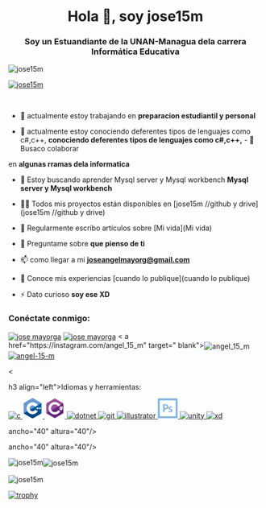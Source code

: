 <h1 align="center">Hola 👋, soy jose15m</h1>
<h3 align="center">Soy un Estuandiante de la UNAN-Managua dela carrera Informática Educativa</h3>

<p align="left" > <img src="https://komarev.com/ghpvc/?username=jose15m&label=Profile%20views&color=0e75b6&style=flat" alt="jose15m" /> </p>

<p align="left"> <a href="https://github.com/ryo-ma/github-profile-trofeo"><img src="https://github-perfil-trofeo.vercel.app/?username=jose15m" alt="jose15m " /></a> </p>

<p align="left"> <a href="https://twitter.com/" target="blank"><img src="https://img. escudos.io/twitter/follow/?logo=twitter&style=for-the-badge" alt="" /></a> </p>

- 🔭 actualmente estoy trabajando en **preparacion estudiantil y personal**

- 🌱 actualmente estoy conociendo deferentes tipos de lenguajes como c#,c++, **conociendo deferentes tipos de lenguajes como c#,c++,** - 👯 Busaco colaborar

en **algunas rramas dela informatica**

- 🤝 Estoy buscando aprender Mysql server y Mysql workbench **Mysql server y Mysql workbench**

- 👨‍💻 Todos mis proyectos están disponibles en [jose15m //github y drive](jose15m //github y drive)

- 📝 Regularmente escribo artículos sobre [Mi vida](Mi vida)

- 💬 Preguntame sobre **que pienso de ti**

- 📫 como llegar a mi **joseangelmayorg@gmail.com**

- 📄 Conoce mis experiencias [cuando lo publique](cuando lo publique)

- ⚡ Dato curioso **soy ese XD**

<h3 align="left">Conéctate conmigo:</h3>
<p align="left">
<a href="https://linkedin.com/in/jose mayorga" target="blank"><img align="center" src="https://raw.githubusercontent.com/rahuldkjain/github-profile- readme-generator/master/src/images/icons/Social/linked-in-alt.svg" alt="jose mayorga" height="30" width="40" /></a> <a href="
https ://fb.com/jose mayorga" target="blank"><img align="center" src="https://raw.githubusercontent.com/rahuldkjain/github-profile-readme-generator/master/src/ images/icons/Social/facebook.svg" alt="jose mayorga" height="30" width="40" /></a> <
a href="https://instagram.com/angel_15_m" target=" blank"><img align="center" src="https://raw.githubusercontent.com/rahuldkjain/github-profile-readme-generator/master/src/images/icons/Social/instagram.svg" alt="angel_15_m" height="30" width="40" /></a>
<a href="https://discord.gg/angel-15-m" target="blank"><img align="center" src="https://raw.githubusercontent.com/rahuldkjain/github-profile -readme-generator/master/src/images/icons/Social/discord.svg" alt="angel-15-m" height="30" width="40" /></a> </p>
<

h3 align="left">Idiomas y herramientas:</h3>
<p align="left"> <a href="https://www.cprogramming.com/" target="_blank" rel="noreferrer"> <img src="https://raw.githubusercontent.com/ devicons/devicon/master/icons/c/c-original.svg" alt="c" width="40" height="40"/> </a> <a href="https://www.w3schools. com/cpp/" target="_blank" rel="noreferrer"> <img src="https://raw.githubusercontent.com/devicons/devicon/master/icons/cplusplus/cplusplus-original.svg" alt=" cplusplus" width="40" height="40"/> </a> <a href="https://www.w3schools.com/cs/" target="_blank" rel="noreferrer"> <img src ="https://raw.githubusercontent.com/devicons/devicon/master/icons/csharp/csharp-original.svg" alt="csharp" width="40" height="40"/> </a> <a href ="https://dotnet.microsoft.com/" target="_blank" rel="noreferrer"> <img src="https://raw.githubusercontent.com/devicons/devicon/master/icons/dot-net /dot-net-original-wordmark.svg" alt="dotnet" width="40" height="40"/> </a> <a href="https://git-scm.com/" target= "_blank" rel="noreferrer"> <img src="https://www.vectorlogo.zone/logos/git-scm/git-scm-icon.svg" alt="git" width="40" height= "40"/> </a><a href="https://www.adobe.com/in/products/illustrator.html" target="_blank" rel="noreferrer"> <img src="https://www.vectorlogo.zone/logos /adobe_illustrator/adobe_illustrator-icon.svg" alt="illustrator" width="40" height="40"/> </a> <a href="https://www.photoshop.com/en" target=" _blank" rel="noreferrer"> <img src="https://raw.githubusercontent.com/devicons/devicon/master/icons/photoshop/photoshop-line.svg" alt="photoshop" width="40" height ="40"/> </a> <a href="https://unity.com/" target="_blank" rel="noreferrer"> <img src="https://www.vectorlogo.zone/logos/unity3d/unity3d-icon.svg" alt="unity" width="40" height="40"/> </a> <a href="https://www. adobe.com/products/xd.html" target="_blank" rel="noreferrer"> <img src="https://cdn.worldvectorlogo.com/logos/adobe-xd.svg" alt="xd" ancho ="40" altura="40"/> </a> </p>ancho="40" altura="40"/> </a> </p>ancho="40" altura="40"/> </a> </p>

<p><img align="left" src="https://github-readme-stats.vercel.app/api/top-langs?username=jose15m&show_icons=true&locale=en&layout=compact" alt="jose15m" /> </p>

<p> <img align="center" src="https://github-readme-stats.vercel.app/api?username=jose15m&show_icons=true&locale=en" alt="jose15m" /> </p>

<p><img align="center" src="https://github-readme-streak-stats.herokuapp.com/?user=jose15m&" alt="jose15m" /></p>


[![trophy](https://github-profile-trophy.vercel.app/?username=jose15m-ma&theme=onedark)](https://github.com/ryo-ma/github-profile-trophy)
